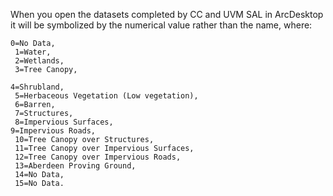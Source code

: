 
When you open the datasets completed by CC and UVM SAL in ArcDesktop it will be symbolized by the
numerical value rather than the name, where: 
```
0=No Data,
 1=Water,
 2=Wetlands,
 3=Tree Canopy,

4=Shrubland,
 5=Herbaceous Vegetation (Low vegetation),
 6=Barren,
 7=Structures,
 8=Impervious Surfaces, 
9=Impervious Roads,
 10=Tree Canopy over Structures,
 11=Tree Canopy over Impervious Surfaces,
 12=Tree Canopy over Impervious Roads,
 13=Aberdeen Proving Ground,
 14=No Data,
 15=No Data.
```
